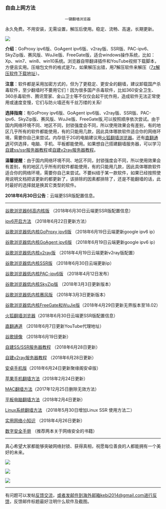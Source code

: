 ### 自由上网方法

                               一键翻墙浏览器


永久免费。不用安装，无需设置，解压后使用。稳定、流畅、高速，长期更新。

![](https://gitlab.com/Alvin9999/pac2/raw/master/%E5%9B%BE%E6%A0%87.PNG)


**介绍**：GoProxy ipv6版、GoAgent ipv6版、v2ray版、SSR版、PAC-ipv6、SkyZip版、赛风版、WuJie版、FreeGate版，适合windows操作系统，比如：Xp、win7、win8、win10系统。浏览器自带翻译插件和YouTube视频下载脚本，方便且实用。压缩包文件的格式是7z，如果解压出错，用7解压软件来解压（[7z解压软件下载地址](https://sparanoid.com/lab/7z/)）。

**注意**：软件都是采用加密方式的，但为了更稳定、更安全的翻墙，建议卸载国产杀毒软件，至少翻墙时不要用它们！因为很多国产杀毒软件，比如360安全卫生、360杀毒软件、腾讯管家、金山卫士等不仅仅会起干扰作用，造成软件无法正常使用或速度变慢，它们与防火墙还有千丝万缕的关系!

**选择指南**：有GoProxy ipv6版、GoAgent ipv6版、v2ray版、SSR版、PAC-ipv6、SkyZip版、赛风版、WuJie版、FreeGate版,可以按照顺序依次尝试。由于国内网络环境不同、地区不同，封锁强度会不同，所以使用效果会有差别，有的地区几乎所有的软件都能使用，有的只能用几款，因此具体哪款软件适合你的网络环境，需要你自己来尝试。内存低于2G的电脑建议用[火狐翻墙浏览器](https://gitlab.com/Alvin9999/free/wikis/%E7%81%AB%E7%8B%90%E7%BF%BB%E5%A2%99%E6%B5%8F%E8%A7%88%E5%99%A8)。还有[直翻通道](https://gitlab.com/Alvin9999/free/wikis/%E7%9B%B4%E7%BF%BB%E9%80%9A%E9%81%93)可供选择，电脑、手机、平板都能使用。如果想自己搭建翻墙服务器，可以学习[自建ss/ssr服务器教程](https://gitlab.com/Alvin9999/free/wikis/%E8%87%AA%E5%BB%BAss%E6%9C%8D%E5%8A%A1%E5%99%A8%E6%95%99%E7%A8%8B)或[自建v2ray服务器教程](https://gitlab.com/Alvin9999/free/wikis/%E8%87%AA%E5%BB%BAv2ray%E6%9C%8D%E5%8A%A1%E5%99%A8%E6%95%99%E7%A8%8B)。


**温馨提醒**：由于国内网络环境不同、地区不同，封锁强度会不同，所以使用效果会有差别，有的地区几乎所有的软件都能使用，有的只能用几款，因此具体哪款软件适合你的网络环境，需要你自己来尝试。不要纠结于某一款软件，如果已经按照使用说明文档把该更新的都更新了，该排除的因素都排除了，还是不能翻墙的话，此时最好的选择就是换其它类型的软件。

**2018年6月30日公告**：云端更SSR版配置信息。

***

[谷歌浏览器66高内核版](https://gitlab.com/Alvin9999/free/wikis/%E9%AB%98%E5%86%85%E6%A0%B8%E7%89%88) （2018年6月30日云端更SSR版配置信息）

[ipv6开启方法](https://gitlab.com/Alvin9999/free/wikis/ipv6%E5%BC%80%E5%90%AF%E6%96%B9%E6%B3%95) （2018年6月22日更新方法）

[谷歌浏览器低内核GoProxy ipv6版](https://gitlab.com/Alvin9999/free/wikis/goproxy-ipv6%E7%89%88) （2018年6月19日云端更新google ipv6 ip）

[谷歌浏览器低内核GoAgent ipv6版](https://gitlab.com/Alvin9999/free/wikis/goagent-ipv6%E7%89%88) （2018年6月19日云端更新google ipv6 ip）


[谷歌浏览器低内核v2ray版](https://gitlab.com/Alvin9999/free/wikis/v2ray%E7%89%88) （2018年4月19日云端更新v2ray版配置）

[谷歌浏览器低内核SSR版](https://gitlab.com/Alvin9999/free/wikis/ssr%E7%89%88) （2018年6月30日云端更新ip）

[谷歌浏览器低内核PAC-ipv6版](https://gitlab.com/Alvin9999/free/wikis/pac-ipv6%E7%89%88) （2018年4月12日发布）

[谷歌浏览器低内核SkyZip版](https://gitlab.com/Alvin9999/free/wikis/skyzip%E7%89%88) （2018年3月3日更新版本）

[谷歌浏览器低内核赛风版](https://gitlab.com/Alvin9999/free/wikis/%E8%B5%9B%E9%A3%8E%E7%89%88) （2018年3月3日更新版本）

[谷歌浏览器低内核FreeGate和WuJie版](https://gitlab.com/Alvin9999/free/wikis/freegate%E5%92%8Cwujie%E7%89%88)（2018年4月29日更新无界版本至18.02）

[火狐翻墙浏览器](https://gitlab.com/Alvin9999/free/wikis/%E7%81%AB%E7%8B%90%E7%BF%BB%E5%A2%99%E6%B5%8F%E8%A7%88%E5%99%A8)（2018年6月30日云端更SSR版配置信息）

[直翻通道](https://gitlab.com/Alvin9999/free/wikis/%E7%9B%B4%E7%BF%BB%E9%80%9A%E9%81%93) （2018年6月7日更新YouTube代理地址）

[谷歌镜像](https://gitlab.com/Alvin9999/free/wikis/%E8%B0%B7%E6%AD%8C%E9%95%9C%E5%83%8F) （2018年6月19日更新）

[自建SS/SSR服务器教程](https://gitlab.com/Alvin9999/free/wikis/%E8%87%AA%E5%BB%BAss%E6%9C%8D%E5%8A%A1%E5%99%A8%E6%95%99%E7%A8%8B) （2018年6月28日更新）

[自建v2ray服务器教程](https://gitlab.com/Alvin9999/free/wikis/%E8%87%AA%E5%BB%BAv2ray%E6%9C%8D%E5%8A%A1%E5%99%A8%E6%95%99%E7%A8%8B) （2018年6月28日更新）

[安卓手机版](https://gitlab.com/Alvin9999/free/wikis/%E5%AE%89%E5%8D%93%E6%89%8B%E6%9C%BA%E7%89%88)（2018年6月24日更新聚缘阁安卓版）

[苹果手机翻墙方法](https://gitlab.com/Alvin9999/free/wikis/%E8%8B%B9%E6%9E%9C%E6%89%8B%E6%9C%BA%E7%BF%BB%E5%A2%99%E8%BD%AF%E4%BB%B6)（2018年2月24日更新）

[MAC翻墙方法](https://gitlab.com/Alvin9999/free/wikis/%E8%8B%B9%E6%9E%9C%E7%94%B5%E8%84%91mac%E7%BF%BB%E5%A2%99%E8%BD%AF%E4%BB%B6)（2017年12月25日删除无效方法）

[平板电脑翻墙方法](https://gitlab.com/Alvin9999/free/wikis/%E5%B9%B3%E6%9D%BF%E7%94%B5%E8%84%91%E7%BF%BB%E5%A2%99%E8%BD%AF%E4%BB%B6)（2018年2月4日更新）

[Linux系统翻墙方法](https://gitlab.com/Alvin9999/free/wikis/linux%E7%B3%BB%E7%BB%9F%E7%BF%BB%E5%A2%99%E6%96%B9%E6%B3%95) （2018年5月30日增加Linux SSR 使用方法二）

[实用网络小知识](https://gitlab.com/Alvin9999/free/wikis/%E5%AE%9E%E7%94%A8%E7%BD%91%E7%BB%9C%E5%B0%8F%E7%9F%A5%E8%AF%86) （2018年4月26日更新）

[数字安全手册](https://gitlab.com/Alvin9999/free/wikis/%E6%95%B0%E5%AD%97%E5%AE%89%E5%85%A8%E6%89%8B%E5%86%8C) （推荐两本关于网络安全的书籍）

***

真心希望大家都能够突破网络封锁、获得真相，祝愿每位善良的人都能拥有一个美好的未来。

![](https://gitlab.com/Alvin9999/pac2/raw/master/shenyun003.jpg)

![](https://gitlab.com/Alvin9999/pac2/raw/master/1.JPG)

![](https://gitlab.com/Alvin9999/pac2/raw/master/2.JPG)

***


有问题可以发帖[反馈交流](https://gitlab.com/Alvin9999/free/issues)，或者发邮件到海外邮箱kebi2014@gmail.com进行反馈，反馈邮件标题最好注明什么软件及截图。